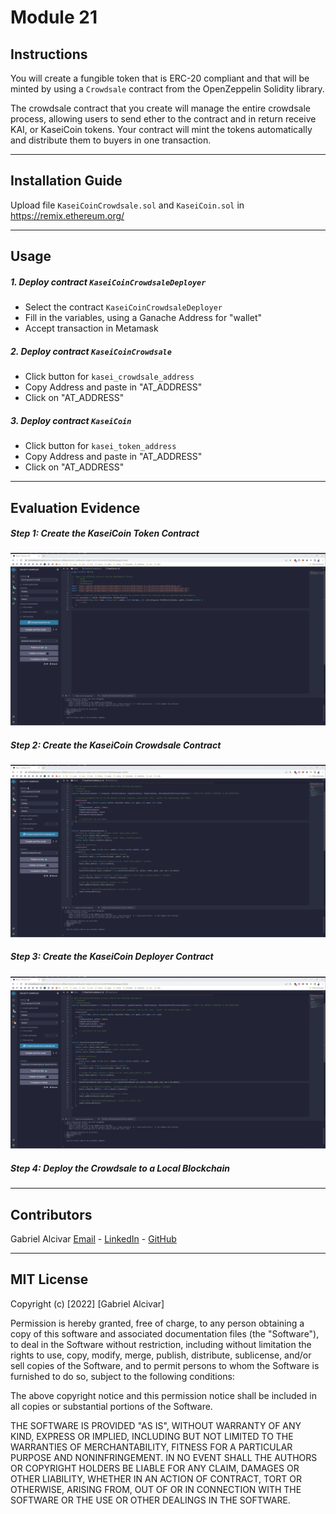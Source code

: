 # Module 21

## Instructions
You will create a fungible token that is ERC-20 compliant and that will be minted by using a `Crowdsale` contract from the OpenZeppelin Solidity library.

The crowdsale contract that you create will manage the entire crowdsale process, allowing users to send ether to the contract and in return receive KAI, or KaseiCoin tokens. Your contract will mint the tokens automatically and distribute them to buyers in one transaction.

---
## Installation Guide
Upload file `KaseiCoinCrowdsale.sol` and `KaseiCoin.sol` in https://remix.ethereum.org/ 

---
## Usage
##### 1. Deploy contract `KaseiCoinCrowdsaleDeployer`
- Select the contract `KaseiCoinCrowdsaleDeployer`
- Fill in the variables, using a Ganache Address for "wallet"
- Accept transaction in Metamask
##### 2. Deploy contract `KaseiCoinCrowdsale`
- Click button for `kasei_crowdsale_address`
- Copy Address and paste in "AT_ADDRESS"
- Click on "AT_ADDRESS"
##### 3. Deploy contract `KaseiCoin`
- Click button for `kasei_token_address`
- Copy Address and paste in "AT_ADDRESS"
- Click on "AT_ADDRESS"


---
## Evaluation Evidence
##### Step 1: Create the KaseiCoin Token Contract
![01](Execution_Results/01-KaseiCoin-compile.png)
##### Step 2: Create the KaseiCoin Crowdsale Contract
![02](Execution_Results/02-KaseiCoinCrowdsale-compile.png)
##### Step 3: Create the KaseiCoin Deployer Contract
![03](Execution_Results/03-KaseiCoinCrowdsaleDeployer-compile.png)
##### Step 4: Deploy the Crowdsale to a Local Blockchain

---
## Contributors
Gabriel Alcivar
[Email](mailto:galcivar@galgomedia.com) - [LinkedIn](https://www.linkedin.com/in/gabriel-alcivar-aa83a710b/) - [GitHub](https://github.com/galcivar/)

---

## MIT License

Copyright (c) [2022] [Gabriel Alcivar]

Permission is hereby granted, free of charge, to any person obtaining a copy
of this software and associated documentation files (the "Software"), to deal
in the Software without restriction, including without limitation the rights
to use, copy, modify, merge, publish, distribute, sublicense, and/or sell
copies of the Software, and to permit persons to whom the Software is
furnished to do so, subject to the following conditions:

The above copyright notice and this permission notice shall be included in all
copies or substantial portions of the Software.

THE SOFTWARE IS PROVIDED "AS IS", WITHOUT WARRANTY OF ANY KIND, EXPRESS OR
IMPLIED, INCLUDING BUT NOT LIMITED TO THE WARRANTIES OF MERCHANTABILITY,
FITNESS FOR A PARTICULAR PURPOSE AND NONINFRINGEMENT. IN NO EVENT SHALL THE
AUTHORS OR COPYRIGHT HOLDERS BE LIABLE FOR ANY CLAIM, DAMAGES OR OTHER
LIABILITY, WHETHER IN AN ACTION OF CONTRACT, TORT OR OTHERWISE, ARISING FROM,
OUT OF OR IN CONNECTION WITH THE SOFTWARE OR THE USE OR OTHER DEALINGS IN THE
SOFTWARE.
